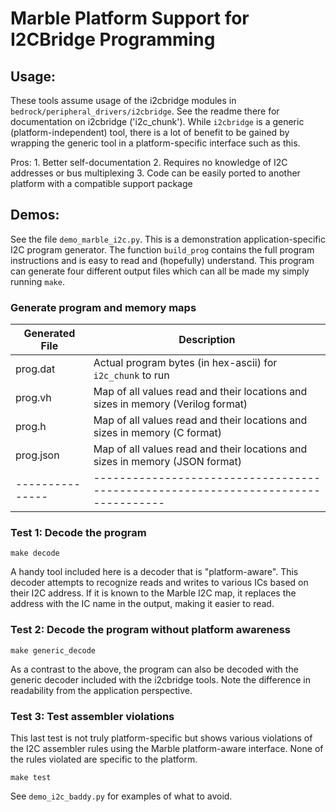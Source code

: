 # Marble Platform Support for I2CBridge Programming

## Usage:

These tools assume usage of the i2cbridge modules in `bedrock/peripheral_drivers/i2cbridge`.
See the readme there for documentation on i2cbridge ('i2c\_chunk').
While `i2cbridge` is a generic (platform-independent) tool, there is a lot of benefit to
be gained by wrapping the generic tool in a platform-specific interface such as this.

Pros:
    1. Better self-documentation
    2. Requires no knowledge of I2C addresses or bus multiplexing
    3. Code can be easily ported to another platform with a compatible support package

## Demos:

See the file `demo_marble_i2c.py`.  This is a demonstration application-specific I2C program
generator.  The function `build_prog` contains the full program instructions and is easy to
read and (hopefully) understand.  This program can generate four different output files which
can all be made my simply running `make`.

### Generate program and memory maps

|Generated File | Description |
|---------------|-------------|
|prog.dat       | Actual program bytes (in hex-ascii) for `i2c_chunk` to run                      |
|prog.vh        | Map of all values read and their locations and sizes in memory (Verilog format) |
|prog.h         | Map of all values read and their locations and sizes in memory (C format)       |
|prog.json      | Map of all values read and their locations and sizes in memory (JSON format)    |
|---------------|---------------------------------------------------------------------------------|


### Test 1: Decode the program

`make decode`

A handy tool included here is a decoder that is "platform-aware".  This decoder attempts to recognize
reads and writes to various ICs based on their I2C address.  If it is known to the Marble I2C map, it
replaces the address with the IC name in the output, making it easier to read.

### Test 2: Decode the program without platform awareness

`make generic_decode`

As a contrast to the above, the program can also be decoded with the generic decoder included with the
i2cbridge tools.  Note the difference in readability from the application perspective.

### Test 3: Test assembler violations

This last test is not truly platform-specific but shows various violations of the I2C assembler rules
using the Marble platform-aware interface.  None of the rules violated are specific to the platform.

`make test`

See `demo_i2c_baddy.py` for examples of what to avoid.
